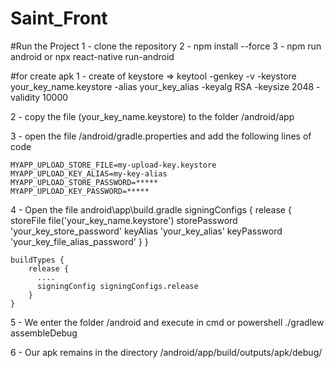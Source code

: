 # Saint_Front

#Run the Project
1 - clone the repository
2 - npm install --force
3 - npm run android or npx react-native run-android


#for create apk
1 - create of keystore  =>  keytool -genkey -v -keystore your_key_name.keystore -alias your_key_alias -keyalg RSA -keysize 2048 -validity 10000

2 - copy the file (your_key_name.keystore) to the folder /android/app 

3 - open the file /android/gradle.properties and add the following lines of code

    MYAPP_UPLOAD_STORE_FILE=my-upload-key.keystore
    MYAPP_UPLOAD_KEY_ALIAS=my-key-alias
    MYAPP_UPLOAD_STORE_PASSWORD=*****
    MYAPP_UPLOAD_KEY_PASSWORD=*****
    
4 - Open the file android\app\build.gradle 
    signingConfigs {
        release {
          storeFile file('your_key_name.keystore')
          storePassword 'your_key_store_password'
          keyAlias 'your_key_alias'
          keyPassword 'your_key_file_alias_password'
        }
    }

    buildTypes {
        release {
          ....
          signingConfig signingConfigs.release
        }
    }


5 - We enter the folder /android and execute in cmd or powershell
  ./gradlew assembleDebug
  
  
6 - Our apk remains in the directory
  /android/app/build/outputs/apk/debug/
